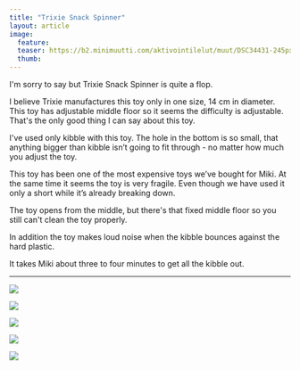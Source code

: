 ```yaml
---
title: "Trixie Snack Spinner"
layout: article
image:
  feature:
  teaser: https://b2.minimuutti.com/aktivointilelut/muut/DSC34431-245px.jpg
  thumb:
---
```


I'm sorry to say but Trixie Snack Spinner is quite a flop.

I believe Trixie manufactures this toy only in one size, 14 cm in diameter. This toy has adjustable middle floor so it seems the difficulty is adjustable. That's the only good thing I can say about this toy.

I've used only kibble with this toy. The hole in the bottom is so small, that anything bigger than kibble isn’t going to fit through - no matter how much you adjust the toy.

This toy has been one of the most expensive toys we’ve bought for Miki. At the same time it seems the toy is very fragile. Even though we have used it only a short while it’s already breaking down.

The toy opens from the middle, but there's that fixed middle floor so you still can't clean the toy properly.

In addition the toy makes loud noise when the kibble bounces against the hard plastic.

It takes Miki about three to four minutes to get all the kibble out.

---

![](https://b2.minimuutti.com/aktivointilelut/muut/DSC34406-800px.jpg)

![](https://b2.minimuutti.com/aktivointilelut/muut/DSC34439-800px.jpg)

![](https://b2.minimuutti.com/aktivointilelut/muut/DSC34408-800px.jpg)

![](https://b2.minimuutti.com/aktivointilelut/muut/DSC34431-800px.jpg)

![](https://b2.minimuutti.com/aktivointilelut/muut/DSC34409-800px.jpg)
